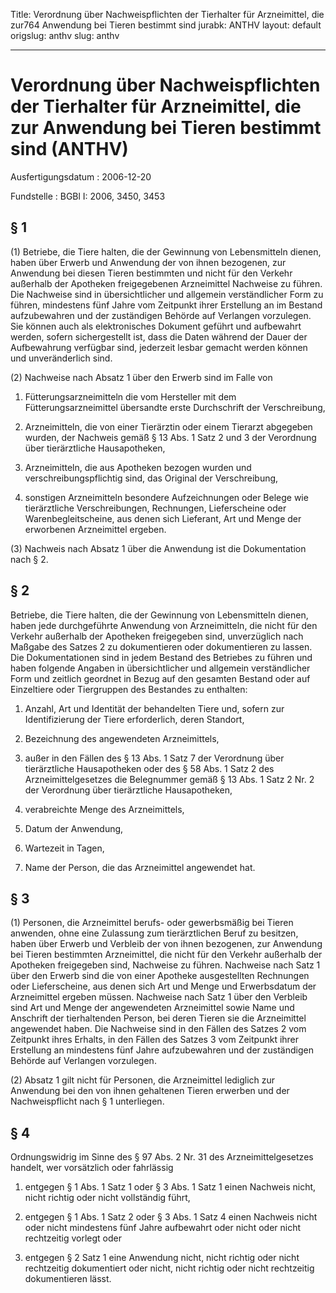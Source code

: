 Title: Verordnung über Nachweispflichten der Tierhalter für Arzneimittel, die zur764
  Anwendung bei Tieren bestimmt sind
jurabk: ANTHV
layout: default
origslug: anthv
slug: anthv

---

# Verordnung über Nachweispflichten der Tierhalter für Arzneimittel, die zur Anwendung bei Tieren bestimmt sind (ANTHV)

Ausfertigungsdatum
:   2006-12-20

Fundstelle
:   BGBl I: 2006, 3450, 3453



## § 1

(1) Betriebe, die Tiere halten, die der Gewinnung von Lebensmitteln
dienen, haben über Erwerb und Anwendung der von ihnen bezogenen, zur
Anwendung bei diesen Tieren bestimmten und nicht für den Verkehr
außerhalb der Apotheken freigegebenen Arzneimittel Nachweise zu
führen. Die Nachweise sind in übersichtlicher und allgemein
verständlicher Form zu führen, mindestens fünf Jahre vom Zeitpunkt
ihrer Erstellung an im Bestand aufzubewahren und der zuständigen
Behörde auf Verlangen vorzulegen. Sie können auch als elektronisches
Dokument geführt und aufbewahrt werden, sofern sichergestellt ist,
dass die Daten während der Dauer der Aufbewahrung verfügbar sind,
jederzeit lesbar gemacht werden können und unveränderlich sind.

(2) Nachweise nach Absatz 1 über den Erwerb sind im Falle von

1.  Fütterungsarzneimitteln die vom Hersteller mit dem
    Fütterungsarzneimittel übersandte erste Durchschrift der
    Verschreibung,


2.  Arzneimitteln, die von einer Tierärztin oder einem Tierarzt abgegeben
    wurden, der Nachweis gemäß § 13 Abs. 1 Satz 2 und 3 der Verordnung
    über tierärztliche Hausapotheken,


3.  Arzneimitteln, die aus Apotheken bezogen wurden und
    verschreibungspflichtig sind, das Original der Verschreibung,


4.  sonstigen Arzneimitteln besondere Aufzeichnungen oder Belege wie
    tierärztliche Verschreibungen, Rechnungen, Lieferscheine oder
    Warenbegleitscheine, aus denen sich Lieferant, Art und Menge der
    erworbenen Arzneimittel ergeben.




(3) Nachweis nach Absatz 1 über die Anwendung ist die Dokumentation
nach § 2.


## § 2

Betriebe, die Tiere halten, die der Gewinnung von Lebensmitteln
dienen, haben jede durchgeführte Anwendung von Arzneimitteln, die
nicht für den Verkehr außerhalb der Apotheken freigegeben sind,
unverzüglich nach Maßgabe des Satzes 2 zu dokumentieren oder
dokumentieren zu lassen. Die Dokumentationen sind in jedem Bestand des
Betriebes zu führen und haben folgende Angaben in übersichtlicher und
allgemein verständlicher Form und zeitlich geordnet in Bezug auf den
gesamten Bestand oder auf Einzeltiere oder Tiergruppen des Bestandes
zu enthalten:

1.  Anzahl, Art und Identität der behandelten Tiere und, sofern zur
    Identifizierung der Tiere erforderlich, deren Standort,


2.  Bezeichnung des angewendeten Arzneimittels,


3.  außer in den Fällen des § 13 Abs. 1 Satz 7 der Verordnung über
    tierärztliche Hausapotheken oder des § 58 Abs. 1 Satz 2 des
    Arzneimittelgesetzes die Belegnummer gemäß § 13 Abs. 1 Satz 2 Nr. 2
    der Verordnung über tierärztliche Hausapotheken,


4.  verabreichte Menge des Arzneimittels,


5.  Datum der Anwendung,


6.  Wartezeit in Tagen,


7.  Name der Person, die das Arzneimittel angewendet hat.





## § 3

(1) Personen, die Arzneimittel berufs- oder gewerbsmäßig bei Tieren
anwenden, ohne eine Zulassung zum tierärztlichen Beruf zu besitzen,
haben über Erwerb und Verbleib der von ihnen bezogenen, zur Anwendung
bei Tieren bestimmten Arzneimittel, die nicht für den Verkehr
außerhalb der Apotheken freigegeben sind, Nachweise zu führen.
Nachweise nach Satz 1 über den Erwerb sind die von einer Apotheke
ausgestellten Rechnungen oder Lieferscheine, aus denen sich Art und
Menge und Erwerbsdatum der Arzneimittel ergeben müssen. Nachweise nach
Satz 1 über den Verbleib sind Art und Menge der angewendeten
Arzneimittel sowie Name und Anschrift der tierhaltenden Person, bei
deren Tieren sie die Arzneimittel angewendet haben. Die Nachweise sind
in den Fällen des Satzes 2 vom Zeitpunkt ihres Erhalts, in den Fällen
des Satzes 3 vom Zeitpunkt ihrer Erstellung an mindestens fünf Jahre
aufzubewahren und der zuständigen Behörde auf Verlangen vorzulegen.

(2) Absatz 1 gilt nicht für Personen, die Arzneimittel lediglich zur
Anwendung bei den von ihnen gehaltenen Tieren erwerben und der
Nachweispflicht nach § 1 unterliegen.


## § 4

Ordnungswidrig im Sinne des § 97 Abs. 2 Nr. 31 des
Arzneimittelgesetzes handelt, wer vorsätzlich oder fahrlässig

1.  entgegen § 1 Abs. 1 Satz 1 oder § 3 Abs. 1 Satz 1 einen Nachweis
    nicht, nicht richtig oder nicht vollständig führt,


2.  entgegen § 1 Abs. 1 Satz 2 oder § 3 Abs. 1 Satz 4 einen Nachweis nicht
    oder nicht mindestens fünf Jahre aufbewahrt oder nicht oder nicht
    rechtzeitig vorlegt oder


3.  entgegen § 2 Satz 1 eine Anwendung nicht, nicht richtig oder nicht
    rechtzeitig dokumentiert oder nicht, nicht richtig oder nicht
    rechtzeitig dokumentieren lässt.




